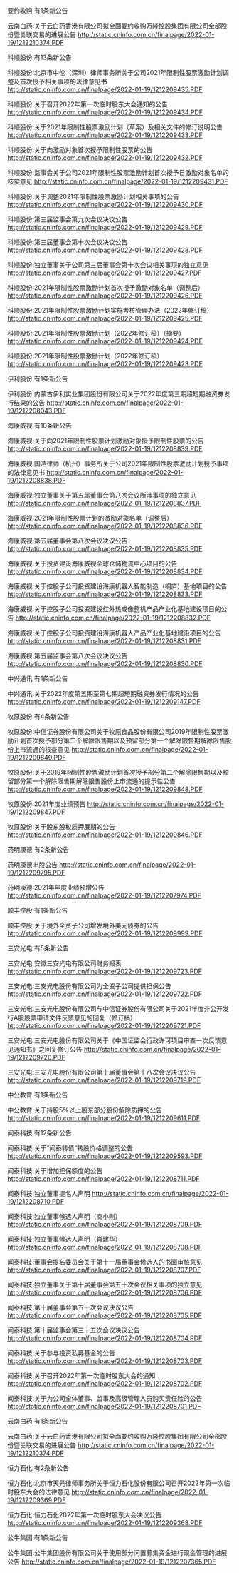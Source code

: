 要约收购 有1条新公告 

云南白药:关于云白药香港有限公司拟全面要约收购万隆控股集团有限公司全部股份暨关联交易的进展公告 http://static.cninfo.com.cn/finalpage/2022-01-19/1212210374.PDF 

科顺股份 有13条新公告 

科顺股份:北京市中伦（深圳）律师事务所关于公司2021年限制性股票激励计划调整及首次授予相关事项的法律意见书 http://static.cninfo.com.cn/finalpage/2022-01-19/1212209435.PDF 

科顺股份:关于召开2022年第一次临时股东大会通知的公告 http://static.cninfo.com.cn/finalpage/2022-01-19/1212209434.PDF 

科顺股份:关于2021年限制性股票激励计划（草案）及相关文件的修订说明公告 http://static.cninfo.com.cn/finalpage/2022-01-19/1212209433.PDF 

科顺股份:关于向激励对象首次授予限制性股票的公告 http://static.cninfo.com.cn/finalpage/2022-01-19/1212209432.PDF 

科顺股份:监事会关于公司2021年限制性股票激励计划首次授予日激励对象名单的核实意见 http://static.cninfo.com.cn/finalpage/2022-01-19/1212209431.PDF 

科顺股份:关于调整2021年限制性股票激励计划相关事项的公告 http://static.cninfo.com.cn/finalpage/2022-01-19/1212209430.PDF 

科顺股份:第三届监事会第九次会议决议公告 http://static.cninfo.com.cn/finalpage/2022-01-19/1212209429.PDF 

科顺股份:第三届董事会第十次会议决议公告 http://static.cninfo.com.cn/finalpage/2022-01-19/1212209428.PDF 

科顺股份:独立董事关于公司第三届董事会第十次会议相关事项的独立意见 http://static.cninfo.com.cn/finalpage/2022-01-19/1212209427.PDF 

科顺股份:2021年限制性股票激励计划首次授予激励对象名单（调整后） http://static.cninfo.com.cn/finalpage/2022-01-19/1212209426.PDF 

科顺股份:2021年限制性股票激励计划实施考核管理办法（2022年修订稿） http://static.cninfo.com.cn/finalpage/2022-01-19/1212209425.PDF 

科顺股份:2021年限制性股票激励计划（2022年修订稿）（摘要） http://static.cninfo.com.cn/finalpage/2022-01-19/1212209424.PDF 

科顺股份:2021年限制性股票激励计划（2022年修订稿） http://static.cninfo.com.cn/finalpage/2022-01-19/1212209423.PDF 

伊利股份 有1条新公告 

伊利股份:内蒙古伊利实业集团股份有限公司关于2022年度第三期超短期融资券发行结果的公告 http://static.cninfo.com.cn/finalpage/2022-01-19/1212208043.PDF 

海康威视 有10条新公告 

海康威视:关于向2021年限制性股票计划激励对象授予限制性股票的公告 http://static.cninfo.com.cn/finalpage/2022-01-19/1212208839.PDF 

海康威视:国浩律师（杭州）事务所关于公司2021年限制性股票激励计划授予事项的法律意见书 http://static.cninfo.com.cn/finalpage/2022-01-19/1212208838.PDF 

海康威视:独立董事关于第五届董事会第八次会议所涉事项的独立意见 http://static.cninfo.com.cn/finalpage/2022-01-19/1212208837.PDF 

海康威视:2021年限制性股票计划的激励对象名单（调整后） http://static.cninfo.com.cn/finalpage/2022-01-19/1212208836.PDF 

海康威视:第五届董事会第八次会议决议公告 http://static.cninfo.com.cn/finalpage/2022-01-19/1212208835.PDF 

海康威视:关于投资建设海康威视全球仓储物流中心项目的公告 http://static.cninfo.com.cn/finalpage/2022-01-19/1212208834.PDF 

海康威视:关于控股子公司投资建设海康机器人智能制造（桐庐）基地项目的公告 http://static.cninfo.com.cn/finalpage/2022-01-19/1212208833.PDF 

海康威视:关于控股子公司投资建设红外热成像整机产品产业化基地建设项目的公告 http://static.cninfo.com.cn/finalpage/2022-01-19/1212208832.PDF 

海康威视:关于控股子公司投资建设海康机器人产品产业化基地建设项目的公告 http://static.cninfo.com.cn/finalpage/2022-01-19/1212208831.PDF 

海康威视:第五届监事会第八次会议决议公告 http://static.cninfo.com.cn/finalpage/2022-01-19/1212208830.PDF 

中兴通讯 有1条新公告 

中兴通讯:关于2022年度第五期至第七期超短期融资券发行情况的公告 http://static.cninfo.com.cn/finalpage/2022-01-19/1212209147.PDF 

牧原股份 有4条新公告 

牧原股份:中信证券股份有限公司关于牧原食品股份有限公司2019年限制性股票激励计划首次授予部分第二个解除限售期以及预留部分第一个解除限售期解除限售股份上市流通的核查意见 http://static.cninfo.com.cn/finalpage/2022-01-19/1212209849.PDF 

牧原股份:关于2019年限制性股票激励计划首次授予部分第二个解除限售期以及预留部分第一个解除限售期解除限售股份上市流通的提示性公告 http://static.cninfo.com.cn/finalpage/2022-01-19/1212209848.PDF 

牧原股份:2021年度业绩预告 http://static.cninfo.com.cn/finalpage/2022-01-19/1212209847.PDF 

牧原股份:关于股东股权质押展期的公告 http://static.cninfo.com.cn/finalpage/2022-01-19/1212209846.PDF 

药明康德 有2条新公告 

药明康德:H股公告 http://static.cninfo.com.cn/finalpage/2022-01-19/1212209795.PDF 

药明康德:2021年年度业绩预增公告 http://static.cninfo.com.cn/finalpage/2022-01-19/1212207974.PDF 

顺丰控股 有1条新公告 

顺丰控股:关于境外全资子公司增发境外美元债券的公告 http://static.cninfo.com.cn/finalpage/2022-01-19/1212209999.PDF 

三安光电 有5条新公告 

三安光电:安徽三安光电有限公司财务报表 http://static.cninfo.com.cn/finalpage/2022-01-19/1212209723.PDF 

三安光电:三安光电股份有限公司为全资子公司提供担保公告 http://static.cninfo.com.cn/finalpage/2022-01-19/1212209722.PDF 

三安光电:三安光电股份有限公司与中信证券股份有限公司关于2021年度非公开发行A股股票申请文件反馈意见的回复（修订稿） http://static.cninfo.com.cn/finalpage/2022-01-19/1212209721.PDF 

三安光电:三安光电股份有限公司关于《中国证监会行政许可项目审查一次反馈意见通知书》之回复修订公告 http://static.cninfo.com.cn/finalpage/2022-01-19/1212209720.PDF 

三安光电:三安光电股份有限公司第十届董事会第十八次会议决议公告 http://static.cninfo.com.cn/finalpage/2022-01-19/1212209719.PDF 

中公教育 有1条新公告 

中公教育:关于持股5%以上股东部分股份解除质押的公告 http://static.cninfo.com.cn/finalpage/2022-01-19/1212209611.PDF 

闻泰科技 有12条新公告 

闻泰科技:关于“闻泰转债”转股价格调整的公告 http://static.cninfo.com.cn/finalpage/2022-01-19/1212209593.PDF 

闻泰科技:关于增加担保额度的公告 http://static.cninfo.com.cn/finalpage/2022-01-19/1212208711.PDF 

闻泰科技:独立董事提名人声明 http://static.cninfo.com.cn/finalpage/2022-01-19/1212208710.PDF 

闻泰科技:独立董事候选人声明（商小刚） http://static.cninfo.com.cn/finalpage/2022-01-19/1212208709.PDF 

闻泰科技:独立董事候选人声明（肖建华） http://static.cninfo.com.cn/finalpage/2022-01-19/1212208708.PDF 

闻泰科技:董事会提名委员会关于第十一届董事会候选人的书面审核意见 http://static.cninfo.com.cn/finalpage/2022-01-19/1212208707.PDF 

闻泰科技:独立董事关于第十届董事会第五十次会议相关事项的独立意见 http://static.cninfo.com.cn/finalpage/2022-01-19/1212208706.PDF 

闻泰科技:第十届董事会第五十次会议决议公告 http://static.cninfo.com.cn/finalpage/2022-01-19/1212208705.PDF 

闻泰科技:第十届监事会第三十五次会议决议公告 http://static.cninfo.com.cn/finalpage/2022-01-19/1212208704.PDF 

闻泰科技:关于参与投资私募基金的公告 http://static.cninfo.com.cn/finalpage/2022-01-19/1212208703.PDF 

闻泰科技:关于召开2022年第一次临时股东大会的通知 http://static.cninfo.com.cn/finalpage/2022-01-19/1212208702.PDF 

闻泰科技:关于为公司全体董事、监事及高级管理人员购买责任险的公告 http://static.cninfo.com.cn/finalpage/2022-01-19/1212208701.PDF 

云南白药 有1条新公告 

云南白药:关于云白药香港有限公司拟全面要约收购万隆控股集团有限公司全部股份暨关联交易的进展公告 http://static.cninfo.com.cn/finalpage/2022-01-19/1212210374.PDF 

恒力石化 有2条新公告 

恒力石化:北京市天元律师事务所关于恒力石化股份有限公司召开2022年第一次临时股东大会的法律意见 http://static.cninfo.com.cn/finalpage/2022-01-19/1212209369.PDF 

恒力石化:恒力石化2022年第一次临时股东大会决议公告 http://static.cninfo.com.cn/finalpage/2022-01-19/1212209368.PDF 

公牛集团 有1条新公告 

公牛集团:公牛集团股份有限公司关于使用部分闲置募集资金进行现金管理的进展公告 http://static.cninfo.com.cn/finalpage/2022-01-19/1212207365.PDF 

